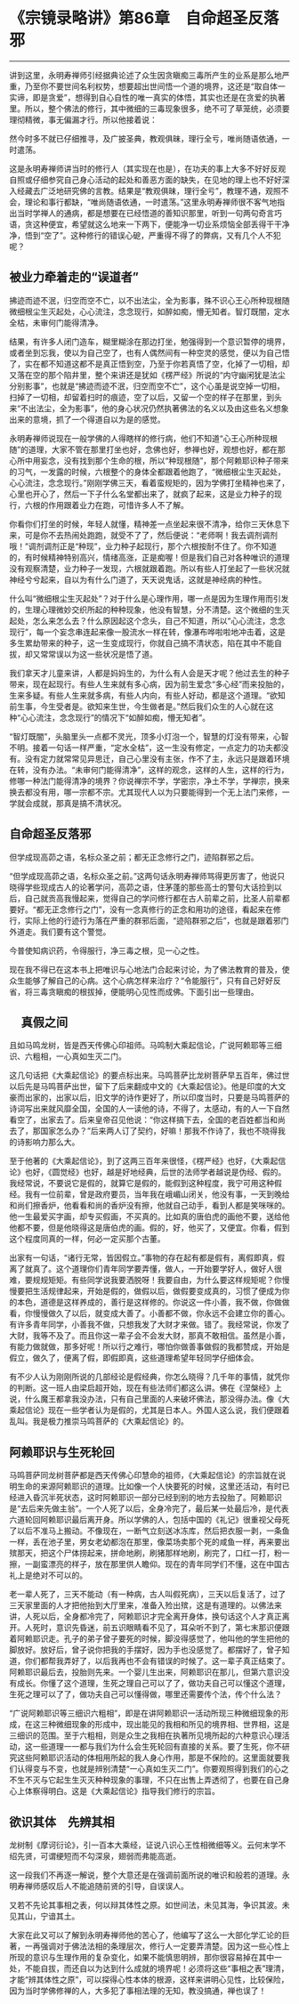 # 《宗镜录略讲》第86章　自命超圣反落邪

------

讲到这里，永明寿禅师引经据典论述了众生因贪瞋痴三毒所产生的业系是那么地严重，乃至你不要世间名利权势，想要超出世间悟一个道的境界，这还是“取自体一实谛，即是贪爱”，想得到自心自性的唯一真实的体悟，其实也还是在贪爱的执著里。所以，整个佛法的修行，其中微细的三毒现象很多，绝不可了草笼统，必须要理彻精微，事无偏漏才行。所以他接着说：

然今时多不就已仔细推寻，及广披圣典，教观俱昧，理行全亏，唯尚随语依通，一时遣荡。

这是永明寿禅师讲当时的修行人（其实现在也是），在功夫的事上大多不好好反观自照或仔细参究自己身心活动的起处和善恶方面的缺失，在见地的理上也不好好深入经藏去广泛地研究佛的言教。结果是“教观俱昧，理行全亏”，教理不通，观照不会，理论和事行都缺，“唯尚随语依通，一时遣荡。”这里永明寿禅师很不客气地指出当时学禅人的通病，都是想要在已经悟道的善知识那里，听到一句两句奇言巧语，贪这种便宜，希望就这么地来一下两下，便能净一切业系烦恼全部丢得干干净净，悟到“空了”。这种修行的错误心砨，严重得不得了的弊病，又有几个人不犯呢？

## 被业力牵着走的“误道者”

拂迹而迹不泯，归空而空不亡，以不出法尘，全为影事，殊不识心王心所种现根随微细根尘生灭起处，心心流注，念念现行，如醉如痴，懵无知者。智灯既闇，定水全枯，未审何门能得清净。

结果，有许多人闭门造车，糊里糊涂在那边打坐，勉强得到一个意识暂停的境界，或者坐到忘我，使以为自己空了，也有人偶然间有一种空灵的感觉，便以为自己悟了，实在都不知道这都不是真正悟到空，乃至于你若真悟了空，化掉了一切相，却又落在空的那个陷井里，整个来讲还是犹如《楞严经》所说的“内守幽闲犹是法尘分别影事”，也就是“拂迹而迹不泯，归空而空不亡”，这个心虽是说空掉一切相，扫掉了一切相，却留着扫时的痕迹，空了以后，又留一个空的样子在那里，到头来“不出法尘，全为影事”，他的身心状况仍然执著佛法的名义以及由这些名义想象出来的意境，抓了一个得道自以为是的感觉。

永明寿禅师说现在一般学佛的人得瞎样的修行病，他们不知道“心王心所种现根随”的道理，大家不管在那里打坐也好，念佛也好，参禅也好，观想也好，都在那心所中用妄念，没有找到那个生命的根，所以“种现根随”，那个阿赖耶识种子带来的习气，一发露的时候，六根整个的身体全都跟着他跑了，“微细根尘生灭起处，心心流注，念念现行。”刚刚学佛三天，看着蛮规矩的，因为学佛打坐精神也来了，心里也开心了，然后一下子什么名堂都出来了，就疯了起来，这是业力种子的现行，六根的作用跟着业力在跑，可惜许多人不了解。

你看你们打坐的时候，年轻人就懂，精神差一点坐起来很不清净，给你三天休息下来，可是你不去热闹处跑跑，就受不了了，然后便说：“老师啊！我去调剂调剂哦！”调剂调剂正是“种现”，业力种子起现行，那个六根按耐不住了。你不知道的，有时候精神特别高兴，情绪高涨，正是痴喔！但是我们自己对各种唯识的道理没有观察清楚，业力种子一发现，六根就跟着跑。所以有些人打坐起了一些状况就神经兮兮起来，自以为有什么门道了，天天说鬼话，这就是神经病的种性。

什么叫“微细根尘生灭起处”？对于什么是心理作用，哪一点是因为生理作用而引发的，生理心理微妙交织所起的种种现象，他没有智慧，分不清楚。这个微细的生灭起处，怎么来怎么去？什么原因起这个念头，自己不知道，所以“心心流注，念念现行”，每一个妄念串连起来像一股流水一样在转，像瀑布哗啦啦地冲击着，这是多生累劫带来的种子，这一生变成现行，你就自己搞不清状态，陷在其中不能自拔，却又常常误以为这一些状况是悟了道。

我们拿天才儿童来讲，人都是妈妈生的，为什么有人会是天才呢？他过去生的种子带来，现在起现行。有些人生来就有多心病，因为前生爱念“多心经”而来投胎的，生来多疑。有些人生来就多病，有些人内向，有些人好动，都是这个道理。“欲知前生事，今生受者是。欲知来生世，今生做者是。”然后我们众生的人心就在这种“心心流注，念念现行”的情况下“如醉如痴，懵无知者”。

“智灯既闇”，头脑里头一点都不灵光，顶多小灯泡一个，智慧的灯没有带来，心智不明。接着一句话一样严重，“定水全枯”，这一生没有修定，一点定力的功夫都没有。没有定力就常常见异思迁，自己心里没有主张，作不了主，永远只是跟着环境在转，没有办法。“未审何门能得清净”，这样的观念，这样的人生，这样的行为，修哪一种法门能得清净的境界？你说禅宗不学，学密宗，净土不学，学禅宗，换来换去都没有用，哪一宗都不宗。尤其现代人以为只要能得到一个无上法门来修，一学就会成就，那真是搞不清状况。

## 自命超圣反落邪

但学成现高茆之语，名标众圣之前；都无正念修行之门，迹陷群邪之后。

“但学成现高茆之语，名标众圣之前。”这两句话永明寿禅师骂得更厉害了，他说只晓得学些现成古人的论著学问，高茆之语，住茅蓬的那些高士的警句大话捡到以后，自己就贡高我慢起来，觉得自己的学问修行都在古人前辈之前，比圣人前辈都要好。“都无正念修行之门”，没有一念真修行的正念和用功的途径，看起来在修行，实际上他的行迹行为落在严重的群邪后面，“迹陷群邪之后”，也就是跟着邪门外道走。我们要有这个警觉。

今普使知病识药，令得服行，净三毒之根，见一心之性。

现在我不得已在这本书上把唯识与心地法门合起来讨论，为了佛法教育的普及，使众生能够了解自己的心病。这个心病怎样来治疗？“令能服行”，只有自己好好反省，将三毒贪瞋痴的根拔掉，便能明心见性而成佛。下面引出一些理由。

## 　真假之间

且如马鸣龙树，皆是西天传佛心印祖师。马鸣制大乘起信论，广说阿赖耶等三细识、六粗相，一心真如生灭二门。

这几句话把《大乘起信论》的要点标出来。马鸣菩萨比龙树菩萨早五百年，佛过世以后先是马鸣菩萨出世，留下了后来翻成中文的《大乘起信论》。他是印度的大文豪而出家的，出家以后，旧文学的诗作更好了，所以印度当时，只要是马鸣菩萨的诗词写出来就风靡全国，全国的人一读他的诗，不得了，太感动，有的人一下自然看空了，出家去了。后来皇帝召见他说：“你这样搞下去，全国的老百姓都当和尚去了，那国家怎么办？”后来两人订了契约，好嘛！那我不作诗了，我也不晓得我的诗影响力那么大。

至于他著的《大乘起信论》，到了这两三百年来很怪，《楞严经》也好，《大乘起信论》也好，《圆觉经》也好，越是好地经典，后世的法师学者越说是伪经、假的。我经常说，不要说它是假的，就算它是假的，能假到这种程度，我宁可用这种假经。我有一位前辈，曾是政府要员，当年我在峨嵋山闭关，他没有事，一天到晚给和尚们擦香炉，他看看和尚的香炉没有擦，他就自己动手，看到人都是笑咪咪的。他一生最爱买字画，却专买假画，不买真的。比如真的唐伯虎的画他不要，送给他他都不要，但是他晓得这是唐伯虎的画。假的，好，他买了，又便宜。你看，假到这个程度同真的一样，何必一定买那个古董。

出家有一句话，“诸行无常，皆因假立。”事物的存在起有都是假有，离假即真，假离了就真了。这个道理你们青年同学要弄懂，做人，一开始要学好人，做好人很难，要规规矩矩。有些同学说我要洒脱呀！我要自由，为什么要这样规矩呢？你慢慢要把生活规律起来，开始是假的，做假以后，做假要变成真的，习惯了便成为你的本色，道德是这样养成的，善行是这样修的。你说这一件小善，我不做，你做做看，你慢慢做久了以后，就变成大善了。小善都不做，你永远不会建立你的善心。有许多青年同学，小善我不做，只想我发了大财才来做。错了。我经常说，你发了大财，我等不及了。而且你这一辈子会不会发大财，那真不敢相信。虽然是小善，有能力做就做，那多好呢！所以行之难行，哪怕你做善事做假的我都赞成，开始是假立，做久了，便离了假，即假即真，这些道理希望年轻同学仔细体会。

有不少人认为刚刚所说的几部经论是假经典，你怎么晓得？几千年的事情，就凭你的判断。这一班人由梁启超开始，现在有些法师们都这么讲。佛在《涅槃经》上说，什么魔王都拿我没办法，只有自己里面的人来破坏佛法，那没得办法。像《大乘起信论》现在一些学者认为是假的，尤其是日本人。外国人这么说，我们便跟着乱叫。我是极力推崇马鸣菩萨的《大乘起信论》的。

## 阿赖耶识与生死轮回

马鸣菩萨同龙树菩萨都是西天传佛心印慧命的祖师，《大乘起信论》的宗旨就在说明生命的来源阿赖耶识的道理。比如像一个人快要死的时候，这里还活动，有时已经进入昏沉半死状态，这时阿赖耶识一部分已经到别的地方去投胎了。阿赖耶识是“去后来先做主翁”。一个人死了以后，全身冷完了，最后某一处最后冷，是代表六道轮回阿赖耶识最后离开身。所以学佛的人，包括中国的《礼记》很重视父母死了以后不准马上搬动。不像现在，一断气立刻送冰冻库，然后把衣服一剥，一条鱼一样，丢在池子里，男女老幼都泡在那里，像菜场卖那个死的咸鱼一样，再来要出殡那天，把这个尸体捞起来，拼命地刷，刷猪那样地刷，刷完了，口红一打，粉一擦，一副蛮漂亮的样子，放在那里供人瞻仰。现在的青年同学们不懂，这在中国古礼上是绝对不可以的。

老一辈人死了，三天不能动（有一种病，古人叫假死病），三天以后复活了，过了三天家里面的人才把他抬到大厅里来，准备入殓出殡，这是有道理的。以佛法来讲，人死以后，全身都冷完了，阿赖耶识才完全离开身体，换句话这个人才真正离开。人死时，意识先昏迷，前五识眼睛看不见了，耳朵听不到了，第七末那识便跟着阿赖耶识走。孔子的弟子曾子要死的时候，脚没得感觉了，他叫他的学生把他的脚放好。放好后，曾子说你把我的手摆好，因为手也没感觉了。都摆好了，曾子知道，你们都帮我弄好了，以后我再也不会有错误的时候了。这一辈子真正结束了。阿赖耶识最后去，投胎则先来。一个婴儿生出来，阿赖耶识在那儿，但第六意识没有成长。你懂了这个道理，生死之理自己可以了了，做功夫自己可以懂这个道理，生死之理可以了了，做功夫自己可以懂得做，哪里还需要传个法，传个什么法？

“广说阿赖耶识等三细识六粗相”，即是在讲阿赖耶识一活动所现三种微细现象的形成，在这三种微细现象的形成中，现出能见的我相和所见的境界相、世界相，这是三细识的范围。至于六粗相，则是众生之我相在执著所见境所起的六种意识心理活动，这一些道理一一都与我们为什么会生死轮回有直接的关系。要了生死，你不研究这些阿赖耶识活动的体相用所起的我人身心作用，那是不保险的。这里面就要我们认得变与不变，也就是辨别清楚“一心真如生灭二门”。你要观照得到我们的心之不生不灭与它起生生灭灭种种现象的事理，不只在出售上弄透彻了，也要在自己身心上体察得明白。这是《大乘起信论》指导我们修行的宗旨。

## 欲识其体　先辨其相

龙树制《摩诃衍论》，引一百本大乘经，证说八识心王性相微细等义。云何末学不绍先贤，可谓绠短而不勾深泉，翅弱而弗能高逝。

这一段我们不再逐一解说，整个大意还是在强调前面所说的唯识和般若的道理。永明寿禅师感叹后人不能追随前贤的引导，自误误人。

又若不先论其事相之表，何以辩其体性之原。如世间法，未见其海，争识其波。未见其山，宁谙其土。

大家在此又可以了解到永明寿禅师他的苦心了，他编写了这么一大部化学汇论的巨著，一再强调对于佛法法相的条理层次，修行人一定要弄清楚。因为这一些心性上所现的意识与生理作用的复杂变化，如果不能慎思明辨，那你很容易掉在其中一处，不能自拔，而还自以为达到什么成就的境界呢！必须将这些“事相之表”理清，才能“辨其体性之原”，可以探得心性本体的根源，这样来讲明心见性，比较保险，因为当时学佛修禅的人，大多犯了事相法理的无知，教没搞通，禅也误了！

